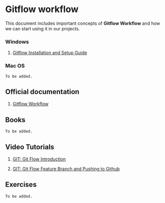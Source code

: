 # Gitflow workflow

This document includes important concepts of **Gitflow Workflow** and how we can start using it in our projects.

### Windows
1. [Gitflow Installation and Setup Guide](/gitflow/WINDOWS.md)
### Mac OS
`To be added.`
## Official documentation
1. [Gitflow Workflow](https://www.atlassian.com/git/tutorials/comparing-workflows/gitflow-workflow)

## Books
`To be added.`
## Video Tutorials

1. [GIT: Git Flow Introduction](https://www.youtube.com/watch?v=xgo60yhetZk)

2. [GIT: Git Flow Feature Branch and Pushing to Github](https://www.youtube.com/watch?v=XbapC7nm49s&list=TLPQMDMwMTIwMjGtHAS9DfBiKg&index=2)

## Exercises
`To be added.`
